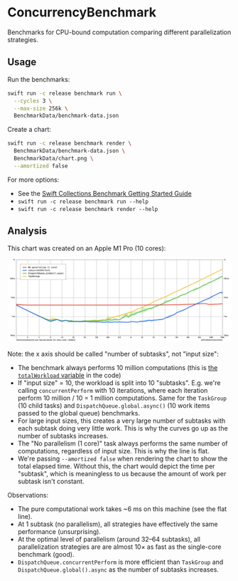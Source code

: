 # ConcurrencyBenchmark

Benchmarks for CPU-bound computation comparing different parallelization strategies.

## Usage

Run the benchmarks:

```sh
swift run -c release benchmark run \
  --cycles 3 \
  --max-size 256k \
  BenchmarkData/benchmark-data.json
```

Create a chart:

```sh
swift run -c release benchmark render \
  BenchmarkData/benchmark-data.json \
  BenchmarkData/chart.png \
  --amortized false
```

For more options:
- See the [Swift Collections Benchmark Getting Started Guide](https://github.com/apple/swift-collections-benchmark/blob/main/Documentation/01%20Getting%20Started.md)
- `swift run -c release benchmark run --help`
- `swift run -c release benchmark render --help`

## Analysis

This chart was created on an Apple M1 Pro (10 cores):

![Current chart](BenchmarkData/chart.png)

Note: the x axis should be called "number of subtasks", not "input size":

- The benchmark always performs 10 million computations (this is [the `totalWorkload` variable](https://github.com/ole/ConcurrencyBenchmark/blob/main/Sources/BenchmarkCLI/Main.swift#L5) in the code)
- If "input size" = 10, the workload is split into 10 "subtasks". E.g. we're calling `concurrentPerform` with 10 iterations, where each iteration perform 10 million / 10 = 1 million computations. Same for the `TaskGroup` (10 child tasks) and `DispatchQueue.global.async()` (10 work items passed to the global queue) benchmarks.
- For large input sizes, this creates a very large number of subtasks with each subtask doing very little work. This is why the curves go up as the number of subtasks increases.
- The "No parallelism (1 core)" task always performs the same number of computations, regardless of input size. This is why the line is flat.
- We're passing `--amortized false` when rendering the chart to show the total elapsed time. Without this, the chart would depict the time per "subtask", which is meaningless to us because the amount of work per subtask isn't constant. 

Observations:

- The pure computational work takes ~6 ms on this machine (see the flat line). 
- At 1 subtask (no parallelism), all strategies have effectively the same performance (unsurprising).
- At the optimal level of parallelism (around 32–64 subtasks), all parallelization strategies are are almost 10× as fast as the single-core benchmark (good).
- `DispatchQueue.concurrentPerform` is more efficient than `TaskGroup` and `DispatchQueue.global().async` as the number of subtasks increases.  
